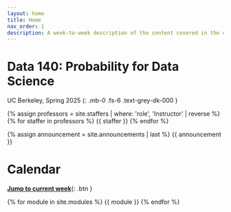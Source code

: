 ```yaml
---
layout: home
title: Home
nav_order: 1
description: A week-to-week description of the content covered in the course.
---
```


# Data 140: Probability for Data Science
UC Berkeley, Spring 2025
{: .mb-0 .fs-6 .text-grey-dk-000 }

<div>
{% assign professors = site.staffers | where: 'role', 'Instructor' | reverse %}
    <div class="role">
        {% for staffer in professors %}
        {{ staffer }}
        {% endfor %}
    </div>
</div>

{% assign announcement = site.announcements | last %}
{{ announcement }}

# Calendar
[**Jump to current week**](#week-1-introduction){: .btn } 

{% for module in site.modules %}
{{ module }}
{% endfor %}
